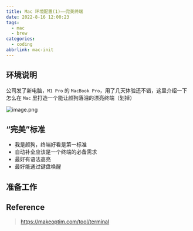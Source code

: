 ```yaml
---
title: Mac 环境配置(1)——完美终端
date: 2022-8-16 12:00:23
tags:
  - mac
  - brew
categories:
  - coding
abbrlink: mac-init
---
```




## 环境说明

公司发了新电脑，`M1 Pro` 的 `MacBook Pro`，用了几天体验还不错，这里介绍一下怎么在 `Mac` 里打造一个能让颜狗落泪的漂亮终端（划掉）

![image.png](https://tva1.sinaimg.cn/large/0084b03xgy1h58pm1gs0uj30y20iu0za.jpg)



## “完美”标准

* 我是颜狗，终端好看是第一标准
* 自动补全应该是一个终端的必备需求
* 最好有语法高亮
* 最好能通过键盘唤醒



## 准备工作





## Reference

> https://makeoptim.com/tool/terminal
>
> 